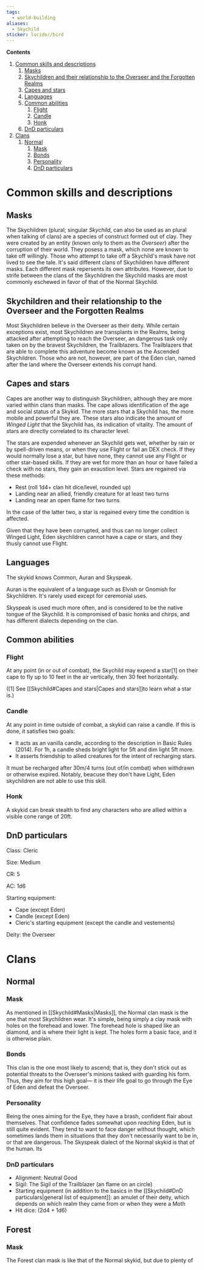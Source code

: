 ```yaml
---
tags:
  - world-building
aliases:
  - Skychild
sticker: lucide//bird
---
```

**Contents**

1. [Common skills and descriptions](#Common%20skills%20and%20descriptions)
	1. [Masks](#Masks)
	1. [Skychildren and their relationship to the Overseer and the Forgotten Realms](#Skychildren%20and%20their%20relationship%20to%20the%20Overseer%20and%20the%20Forgotten%20Realms)
	1. [Capes and stars](#Capes%20and%20stars)
	1. [Languages](#Languages)
	1. [Common abilities](#Common%20abilities)
		1. [Flight](#Flight)
		1. [Candle](#Candle)
		1. [Honk](#Honk)
	1. [DnD particulars](#DnD%20particulars)
1. [Clans](#Clans)
	1. [Normal](#Normal)
		1. [Mask](#Mask)
		1. [Bonds](#Bonds)
		1. [Personality](#Personality)
		1. [DnD particulars](#DnD%20particulars)

# Common skills and descriptions
## Masks

The Skychildren (plural; singular *Skychild*, can also be used as an plural when talking of clans) are a species of construct formed out of clay. They were created by an entity (known only to them as the *Overseer*) after the corruption of their world. They posess a mask, which none are known to take off willingly. Those who attempt to take off a Skychild's mask have not lived to see the tale. It's said different clans of Skychildren have different masks. Each different mask repersents its own attributes. However, due to strife between the clans of the Skychildren the Skychild masks are most commonly eschewed in favor of that of the Normal Skychild.
## Skychildren and their relationship to the Overseer and the Forgotten Realms

Most Skychildren believe in the Overseer as their deity. While certain exceptions exist, most Skychildren are transplants in the Realms, being attacked after attempting to reach the Overseer, an dangerous task only taken on by the bravest Skychildren, the Trailblazers. The Trailblazers that are able to complete this adventure become known as the Ascended Skychildren. Those who are not, however, are part of the Eden clan, named after the land where the Overseer extends his corrupt hand.
## Capes and stars

Capes are another way to distinguish Skychildren, although they are more varied within clans than masks. The cape allows identification of the age and social status of a Skykid. The more stars that a Skychild has, the more mobile and powerful they are. These stars also indicate the amount of *Winged Light* that the Skychild has, its indication of vitality. The amount of stars are directly correlated to its character level.

The stars are expended whenever an Skychild gets wet, whether by rain or by spell-driven means, or when they use Flight or fail an DEX check. If they would normally lose a star, but have none, they cannot use any Flight or other star-based skills. If they are wet for more than an hour or have failed a check with no stars, they gain an exaustion level.  Stars are regained via these methods:

- Rest (roll 1d4+ clan hit dice/level, rounded up)
- Landing near an allied, friendly creature for at least two turns
- Landing near an open flame for two turns

In the case of the latter two, a star is regained every time the condition is affected.

Given that they have been corrupted, and thus can no longer collect Winged Light, Eden skychildren cannot have a cape or stars, and they thusly cannot use Flight. 
## Languages

The skykid knows Common, Auran and Skyspeak.

Auran is the equivalent of a language such as Elvish or Gnomish for Skychildren. It's rarely used except for ceremonial uses.

Skyspeak is used much more often, and is considered to be the native tongue of the Skychild. It is compromised of basic honks and chirps, and has different dialects depending on the clan.
## Common abilities
### Flight

At any point (in or out of combat), the Skychild may expend a star[1] on their cape to fly up to 10 feet in the air vertically, then 30 feet horizontally.

([1] See [[Skychild#Capes and stars|Capes and stars]]to learn what a star is.)
### Candle

At any point in time outside of combat, a skykid can raise a candle. If this is done, it satisfies two goals:

- It acts as an vanilla candle, according to the description in Basic Rules (2014).
	 For 1h, a candle sheds bright light for 5ft and dim light 5ft more.
- It asserts friendship to allied creatures for the intent of recharging stars.

It must be recharged after 30m/4 turns (out of/in combat) when withdrawn or otherwise expired. Notably, beacuse they don't have Light, Eden skychildren are not able to use this skill.
### Honk

A skykid can break stealth to find any characters who are allied within a visible cone range of 20ft. 
## DnD particulars

Class: Cleric

Size: Medium

CR: 5

AC: 1d6

Starting equipment:

-   Cape (except Eden)
-   Candle (except Eden)
-   Cleric's starting equipment (except the candle and vestements)

Deity: the Overseer
# Clans
## Normal
### Mask
As mentioned in [[Skychild#Masks|Masks]], the Normal clan mask is the one that most Skychildren  wear. It's simple, being simply a clay mask with holes on the forehead and lower. The forehead hole is shaped like an diamond, and is where their light is kept. The holes form a basic face, and it is otherwise plain.
### Bonds

This clan is the one most likely to ascend; that is, they don't stick out as potential threats to the Overseer's minions tasked with guarding his form.
Thus, they aim for this high goal— it is their life goal to go through the Eye of Eden and defeat the Overseer.
### Personality

Being the ones aiming for the Eye, they have a brash, confident flair about themselves. That confidence fades somewhat upon *reaching* Eden, but is still quite evident.
They tend to want to face danger without thought, which sometimes lands them in situations that they don't necessarily want to be in, or that are dangerous.
The Skyspeak dialect of the Normal skykid is that of the human. Its 
### DnD particulars

- Alignment: Neutral Good
- Sigil: The Sigil of the Trailblazer (an flame on an circle)
- Starting equipment (in addition to the basics in the [[Skychild#DnD particulars|general list of equipment]]: an amulet of their deity, which depends on which realm they came from or when they were a Moth
- Hit dice: (2d4 + 1d6)
## Forest
### Mask
The Forest clan mask is like that of the Normal skykid, but due to plenty of 

